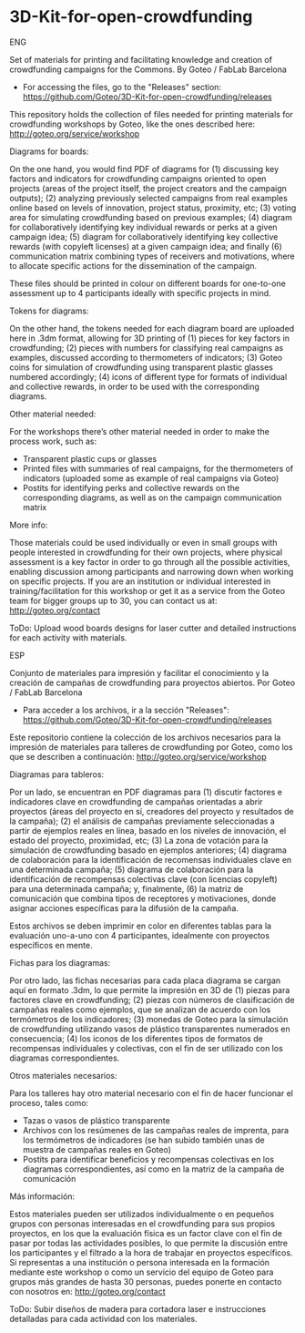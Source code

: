 3D-Kit-for-open-crowdfunding
============================

ENG

Set of materials for printing and facilitating knowledge and creation of crowdfunding campaigns for the Commons. By Goteo / FabLab Barcelona

- For accessing the files, go to the "Releases" section: https://github.com/Goteo/3D-Kit-for-open-crowdfunding/releases

This repository holds the collection of files needed for printing materials for crowdfunding workshops by Goteo, like the ones described here: http://goteo.org/service/workshop 

Diagrams for boards:

On the one hand, you would find PDF of diagrams for (1) discussing key factors and indicators for crowdfunding campaigns oriented to open projects (areas of the project itself, the project creators and the campaign outputs); (2) analyzing previously selected campaigns from real examples online based on levels of innovation, project status, proximity, etc; (3) voting area for simulating crowdfunding based on previous examples; (4) diagram for collaboratively identifying key individual rewards or perks at a given campaign idea; (5) diagram for collaboratively identifying key collective rewards (with copyleft licenses) at a given campaign idea; and finally (6) communication matrix combining types of receivers and motivations, where to allocate specific actions for the dissemination of the campaign.

These files should be printed in colour on different boards for one-to-one assessment up to 4 participants ideally with specific projects in mind.

Tokens for diagrams:

On the other hand, the tokens needed for each diagram board are uploaded here in .3dm format, allowing for 3D printing of (1) pieces for key factors in crowdfunding; (2) pieces with numbers for classifying real campaigns as examples, discussed according to thermometers of indicators; (3) Goteo coins for simulation of crowdfunding using transparent plastic glasses numbered accordingly; (4) icons of different type for formats of individual and collective rewards, in order to be used with the corresponding diagrams.

Other material needed:

For the workshops there’s other material needed in order to make the process work, such as:

- Transparent plastic cups or glasses 
- Printed files with summaries of real campaigns, for the thermometers of indicators (uploaded some as example of real campaigns via Goteo)
- Postits for identifying perks and collective rewards on the corresponding diagrams, as well as on the campaign communication matrix

More info:

Those materials could be used individually or even in small groups with people interested in crowdfunding for their own projects, where physical assessment is a key factor in order to go through all the possible activities, enabling discussion among participants and narrowing down when working on specific projects. If you are an institution or individual interested in training/facilitation for this workshop or get it as a service from the Goteo team for bigger groups up to 30, you can contact us at: http://goteo.org/contact  

ToDo: Upload wood boards designs for laser cutter and detailed instructions for each activity with materials. 

ESP

Conjunto de materiales para impresión y facilitar el conocimiento y la creación de campañas de crowdfunding para proyectos abiertos. Por Goteo / FabLab Barcelona

- Para acceder a los archivos, ir a la sección "Releases": https://github.com/Goteo/3D-Kit-for-open-crowdfunding/releases

Este repositorio contiene la colección de los archivos necesarios para la impresión de materiales para talleres de crowdfunding por Goteo, como los que se describen a continuación: http://goteo.org/service/workshop

Diagramas para tableros:

Por un lado, se encuentran en PDF diagramas para (1) discutir factores e indicadores clave en crowdfunding de campañas orientadas a abrir proyectos (áreas del proyecto en sí, creadores del proyecto y resultados de la campaña); (2) el análisis de campañas previamente seleccionadas a partir de ejemplos reales en línea, basado en los niveles de innovación, el estado del proyecto, proximidad, etc; (3) La zona de votación para la simulación de crowdfunding basado en ejemplos anteriores; (4) diagrama de colaboración para la identificación de recomensas individuales clave en una  determinada campaña; (5) diagrama de colaboración para la identificación de recompensas colectivas clave (con licencias copyleft) para una determinada campaña; y, finalmente, (6) la matriz de comunicación que combina tipos de receptores y motivaciones, donde asignar acciones específicas para la difusión de la campaña.

Estos archivos se deben imprimir en color en diferentes tablas para la evaluación uno-a-uno con 4 participantes, idealmente con proyectos específicos en mente.

Fichas para los diagramas:

Por otro lado, las fichas necesarias para cada placa diagrama se cargan aquí en formato .3dm, lo que permite la impresión en 3D de (1) piezas para factores clave en crowdfunding; (2) piezas con números de clasificación de campañas reales como ejemplos, que se analizan de acuerdo con los termómetros de los indicadores; (3) monedas de Goteo para la simulación de crowdfunding utilizando vasos de plástico transparentes numerados en consecuencia; (4) los iconos de los diferentes tipos de formatos de recompensas individuales y colectivas, con el fin de ser utilizado con los diagramas correspondientes.

Otros materiales necesarios:

Para los talleres hay otro material necesario con el fin de hacer funcionar el proceso, tales como:

- Tazas o vasos de plástico transparente 
- Archivos con los resúmenes de las campañas reales de imprenta, para los termómetros de indicadores (se han subido también unas de muestra de campañas reales en Goteo)
- Postits para identificar beneficios y recompensas colectivas en los diagramas correspondientes, así como en la matriz de la campaña de comunicación

Más información:

Estos materiales pueden ser utilizados individualmente o en pequeños grupos con personas interesadas en el crowdfunding para sus propios proyectos, en los que la evaluación física es un factor clave con el fin de pasar por todas las actividades posibles, lo que permite la discusión entre los participantes y el filtrado a la hora de trabajar en proyectos específicos. Si representas a una institución o persona interesada en la formación mediante este workshop o como un servicio del equipo de Goteo para grupos más grandes de hasta 30 personas, puedes ponerte en contacto con nosotros en: http://goteo.org/contact

ToDo: Subir diseños de madera para cortadora laser e instrucciones detalladas para cada actividad con los materiales.
